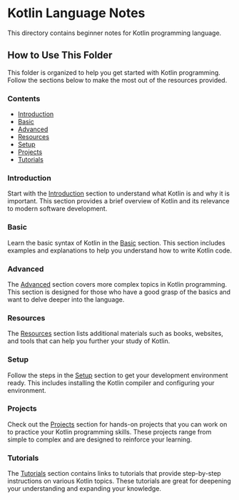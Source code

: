 # Kotlin Language Notes

This directory contains beginner notes for Kotlin programming language.

## How to Use This Folder

This folder is organized to help you get started with Kotlin programming. Follow the sections below to make the most out of the resources provided.

### Contents

- [Introduction](#introduction)
- [Basic](#basic)
- [Advanced](#advanced)
- [Resources](#resources)
- [Setup](#setup)
- [Projects](#projects)
- [Tutorials](#tutorials)

### Introduction

Start with the [Introduction](#introduction) section to understand what Kotlin is and why it is important. This section provides a brief overview of Kotlin and its relevance to modern software development.

### Basic

Learn the basic syntax of Kotlin in the [Basic](#basic) section. This section includes examples and explanations to help you understand how to write Kotlin code.

### Advanced

The [Advanced](#advanced) section covers more complex topics in Kotlin programming. This section is designed for those who have a good grasp of the basics and want to delve deeper into the language.

### Resources

The [Resources](#resources) section lists additional materials such as books, websites, and tools that can help you further your study of Kotlin.

### Setup

Follow the steps in the [Setup](#setup) section to get your development environment ready. This includes installing the Kotlin compiler and configuring your environment.

### Projects

Check out the [Projects](#projects) section for hands-on projects that you can work on to practice your Kotlin programming skills. These projects range from simple to complex and are designed to reinforce your learning.

### Tutorials

The [Tutorials](#tutorials) section contains links to tutorials that provide step-by-step instructions on various Kotlin topics. These tutorials are great for deepening your understanding and expanding your knowledge.

